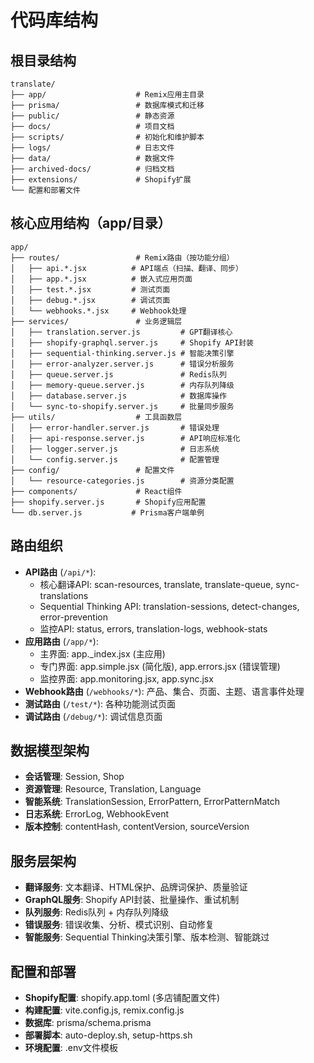# 代码库结构

## 根目录结构
```
translate/
├── app/                    # Remix应用主目录
├── prisma/                 # 数据库模式和迁移
├── public/                 # 静态资源
├── docs/                   # 项目文档
├── scripts/                # 初始化和维护脚本
├── logs/                   # 日志文件
├── data/                   # 数据文件
├── archived-docs/          # 归档文档
├── extensions/             # Shopify扩展
└── 配置和部署文件
```

## 核心应用结构（app/目录）
```
app/
├── routes/                 # Remix路由（按功能分组）
│   ├── api.*.jsx          # API端点（扫描、翻译、同步）
│   ├── app.*.jsx          # 嵌入式应用页面
│   ├── test.*.jsx         # 测试页面
│   ├── debug.*.jsx        # 调试页面
│   └── webhooks.*.jsx     # Webhook处理
├── services/               # 业务逻辑层
│   ├── translation.server.js         # GPT翻译核心
│   ├── shopify-graphql.server.js     # Shopify API封装
│   ├── sequential-thinking.server.js # 智能决策引擎
│   ├── error-analyzer.server.js      # 错误分析服务
│   ├── queue.server.js               # Redis队列
│   ├── memory-queue.server.js        # 内存队列降级
│   ├── database.server.js            # 数据库操作
│   └── sync-to-shopify.server.js     # 批量同步服务
├── utils/                  # 工具函数层
│   ├── error-handler.server.js       # 错误处理
│   ├── api-response.server.js        # API响应标准化
│   ├── logger.server.js              # 日志系统
│   └── config.server.js              # 配置管理
├── config/                 # 配置文件
│   └── resource-categories.js        # 资源分类配置
├── components/             # React组件
├── shopify.server.js       # Shopify应用配置
└── db.server.js           # Prisma客户端单例
```

## 路由组织
- **API路由** (`/api/*`): 
  - 核心翻译API: scan-resources, translate, translate-queue, sync-translations
  - Sequential Thinking API: translation-sessions, detect-changes, error-prevention
  - 监控API: status, errors, translation-logs, webhook-stats
- **应用路由** (`/app/*`): 
  - 主界面: app._index.jsx (主应用)
  - 专门界面: app.simple.jsx (简化版), app.errors.jsx (错误管理)
  - 监控界面: app.monitoring.jsx, app.sync.jsx
- **Webhook路由** (`/webhooks/*`): 产品、集合、页面、主题、语言事件处理
- **测试路由** (`/test/*`): 各种功能测试页面
- **调试路由** (`/debug/*`): 调试信息页面

## 数据模型架构
- **会话管理**: Session, Shop
- **资源管理**: Resource, Translation, Language
- **智能系统**: TranslationSession, ErrorPattern, ErrorPatternMatch
- **日志系统**: ErrorLog, WebhookEvent
- **版本控制**: contentHash, contentVersion, sourceVersion

## 服务层架构
- **翻译服务**: 文本翻译、HTML保护、品牌词保护、质量验证
- **GraphQL服务**: Shopify API封装、批量操作、重试机制
- **队列服务**: Redis队列 + 内存队列降级
- **错误服务**: 错误收集、分析、模式识别、自动修复
- **智能服务**: Sequential Thinking决策引擎、版本检测、智能跳过

## 配置和部署
- **Shopify配置**: shopify.app.toml (多店铺配置文件)
- **构建配置**: vite.config.js, remix.config.js
- **数据库**: prisma/schema.prisma
- **部署脚本**: auto-deploy.sh, setup-https.sh
- **环境配置**: .env文件模板